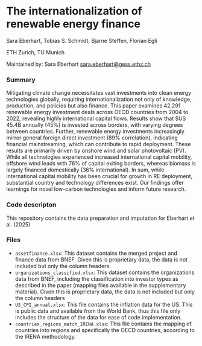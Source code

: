 # The internationalization of renewable energy finance
Sara Eberhart, Tobias S. Schmidt, Bjarne Steffen, Florian Egli

ETH Zurich, TU Munich

Maintained by: Sara Eberhart <sara.eberhart@gess.ethz.ch>

### Summary
Mitigating climate change necessitates vast investments into clean energy technologies globally, requiring internationalization not only of knowledge, production, and policies but also finance. This paper examines 42,291 renewable energy investment deals across OECD countries from 2004 to 2022, revealing highly international capital flows. Results show that $US 45.4B annually (45%) is invested across borders, with varying degrees between countries. Further, renewable energy investments increasingly mirror general foreign direct investment (89% correlation), indicating financial mainstreaming, which can contribute to rapid deployment. These results are primarily driven by onshore wind and solar photovoltaic (PV). While all technologies experienced increased international capital mobility, offshore wind leads with 76% of capital exiting borders, whereas biomass is largely financed domestically (36% international). In sum, while international capital mobility has been crucial for growth in RE deployment, substantial country and technology differences exist. Our findings offer learnings for novel low-carbon technologies and inform future research.

### Code descripton
This repository contains the data preparation and imputation for Eberhart et al. (2025)

### Files
- `assetfinance.xlsx`: This dataset contains the merged project and finance data from BNEF. Given this is proprietary data, the data is not included but only the column headers.
- `organizations_classified.xlsx`: This dataset contains the organizations data from BNEF, including the classification into investor types as described in the paper (mapping files available in the supplementary material). Given this is proprietary data, the data is not included but only the column headers
- `US_CPI_annual.xlsx`: This file contains the inflation data for the US. This is public data and available from the World Bank, thus this file only includes the structure of the data for ease of code implementation.
- `countries_regions_match_IRENA.xlsx`: This file contains the mapping of countries into regions and specifically the OECD countries, according to the IRENA methodology.
